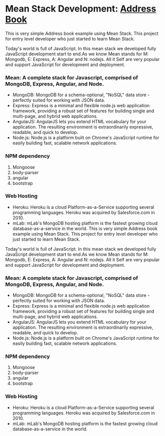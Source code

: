 # Mean Stack Development: [Address Book](https://enigmatic-mountain-12744.herokuapp.com/)
This is very simple Address book example using Mean Stack. This project for  entry level developer who just started to learn Mean Stack.

Today's world is full of JavaScript. In this mean stack we developed fully JavaScript development start to end.As we know Mean stands for M: Mongodb, E: Express, A: Angular and N: nodejs. All it Self are very popular and support JavaScript for development and deployment.

### Mean: A complete stack for Javascript, comprised of MongoDB, Express, Angular, and Node.

* MongoDB: MongoDB for a schema-optional, "NoSQL" data store - perfectly suited for working with JSON data.
* Express: Express is a minimal and flexible node.js web application framework, providing a robust set of features for building single and multi-page, and hybrid web applications.
* AngularJS: AngularJS lets you extend HTML vocabulary for your application. The resulting environment is extraordinarily expressive, readable, and quick to develop.
* Node.js: Node.js is a platform built on Chrome's JavaScript runtime for easily building fast, scalable network applications.

### NPM dependency
1. Mongoose
1. body-parser
1. angular
1. bootstrap

### Web Hosting 

* Heroku: Heroku is a cloud Platform-as-a-Service supporting several programming languages. Heroku was acquired by Salesforce.com in 2010.
* mLab: mLab's MongoDB hosting platform is the fastest growing cloud database-as-a-service in the world.
This is very simple Address book example using Mean Stack. This project for  entry level developer who just started to learn Mean Stack.

Today's world is full of JavaScript. In this mean stack we developed fully JavaScript development start to end.As we know Mean stands for M: Mongodb, E: Express, A: Angular and N: nodejs. All it Self are very popular and support JavaScript for development and deployment.

### Mean: A complete stack for Javascript, comprised of MongoDB, Express, Angular, and Node.

* MongoDB: MongoDB for a schema-optional, "NoSQL" data store - perfectly suited for working with JSON data.
* Express: Express is a minimal and flexible node.js web application framework, providing a robust set of features for building single and multi-page, and hybrid web applications.
* AngularJS: AngularJS lets you extend HTML vocabulary for your application. The resulting environment is extraordinarily expressive, readable, and quick to develop.
* Node.js: Node.js is a platform built on Chrome's JavaScript runtime for easily building fast, scalable network applications.

### NPM dependency
1. Mongoose
1. body-parser
1. angular
1. bootstrap

### Web Hosting 

* Heroku: Heroku is a cloud Platform-as-a-Service supporting several programming languages. Heroku was acquired by Salesforce.com in 2010.
* mLab: mLab's MongoDB hosting platform is the fastest growing cloud database-as-a-service in the world.
